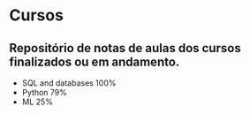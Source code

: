 # Cursos
## Repositório de notas de aulas dos cursos finalizados ou em andamento.

- SQL and databases 100%
- Python 79%
- ML 25%
